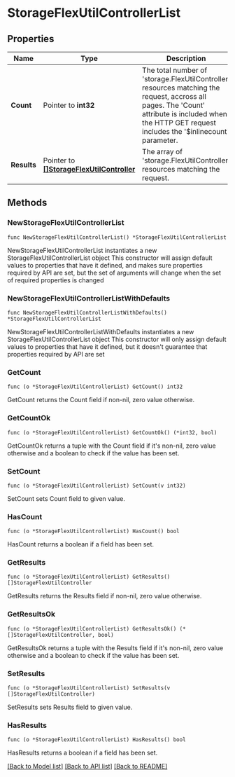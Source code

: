 # StorageFlexUtilControllerList

## Properties

Name | Type | Description | Notes
------------ | ------------- | ------------- | -------------
**Count** | Pointer to **int32** | The total number of &#39;storage.FlexUtilController&#39; resources matching the request, accross all pages. The &#39;Count&#39; attribute is included when the HTTP GET request includes the &#39;$inlinecount&#39; parameter. | [optional] 
**Results** | Pointer to [**[]StorageFlexUtilController**](storage.FlexUtilController.md) | The array of &#39;storage.FlexUtilController&#39; resources matching the request. | [optional] 

## Methods

### NewStorageFlexUtilControllerList

`func NewStorageFlexUtilControllerList() *StorageFlexUtilControllerList`

NewStorageFlexUtilControllerList instantiates a new StorageFlexUtilControllerList object
This constructor will assign default values to properties that have it defined,
and makes sure properties required by API are set, but the set of arguments
will change when the set of required properties is changed

### NewStorageFlexUtilControllerListWithDefaults

`func NewStorageFlexUtilControllerListWithDefaults() *StorageFlexUtilControllerList`

NewStorageFlexUtilControllerListWithDefaults instantiates a new StorageFlexUtilControllerList object
This constructor will only assign default values to properties that have it defined,
but it doesn't guarantee that properties required by API are set

### GetCount

`func (o *StorageFlexUtilControllerList) GetCount() int32`

GetCount returns the Count field if non-nil, zero value otherwise.

### GetCountOk

`func (o *StorageFlexUtilControllerList) GetCountOk() (*int32, bool)`

GetCountOk returns a tuple with the Count field if it's non-nil, zero value otherwise
and a boolean to check if the value has been set.

### SetCount

`func (o *StorageFlexUtilControllerList) SetCount(v int32)`

SetCount sets Count field to given value.

### HasCount

`func (o *StorageFlexUtilControllerList) HasCount() bool`

HasCount returns a boolean if a field has been set.

### GetResults

`func (o *StorageFlexUtilControllerList) GetResults() []StorageFlexUtilController`

GetResults returns the Results field if non-nil, zero value otherwise.

### GetResultsOk

`func (o *StorageFlexUtilControllerList) GetResultsOk() (*[]StorageFlexUtilController, bool)`

GetResultsOk returns a tuple with the Results field if it's non-nil, zero value otherwise
and a boolean to check if the value has been set.

### SetResults

`func (o *StorageFlexUtilControllerList) SetResults(v []StorageFlexUtilController)`

SetResults sets Results field to given value.

### HasResults

`func (o *StorageFlexUtilControllerList) HasResults() bool`

HasResults returns a boolean if a field has been set.


[[Back to Model list]](../README.md#documentation-for-models) [[Back to API list]](../README.md#documentation-for-api-endpoints) [[Back to README]](../README.md)


